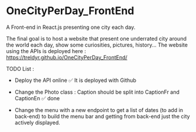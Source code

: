 # OneCityPerDay_FrontEnd

A Front-end in React.js presenting one city each day.

The final goal is to host a website that present one underrated city around the world each day, show some curiosities, pictures, history... The website using the APIs is deployed here : https://treldyr.github.io/OneCityPerDay_FrontEnd/

TODO List :

- Deploy the API online
 ✅ It is deployed with Github

- Change the Photo class : Caption should be split into CaptionFr and CaptionEn
✅ done

- Change the menu with a new endpoint to get a list of dates (to add in back-end) to build the menu bar and getting from back-end just the city actively displayed.


